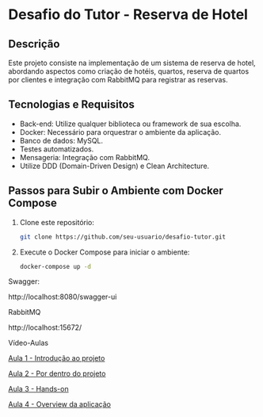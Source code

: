 # Desafio do Tutor - Reserva de Hotel

## Descrição

Este projeto consiste na implementação de um sistema de reserva de hotel, abordando aspectos como criação de hotéis, quartos, reserva de quartos por clientes e integração com RabbitMQ para registrar as reservas.

## Tecnologias e Requisitos

- Back-end: Utilize qualquer biblioteca ou framework de sua escolha.
- Docker: Necessário para orquestrar o ambiente da aplicação.
- Banco de dados: MySQL.
- Testes automatizados.
- Mensageria: Integração com RabbitMQ.
- Utilize DDD (Domain-Driven Design) e Clean Architecture.

## Passos para Subir o Ambiente com Docker Compose

1. Clone este repositório:
   ```bash
   git clone https://github.com/seu-usuario/desafio-tutor.git
    ```

2. Execute o Docker Compose para iniciar o ambiente:
   ```bash
   docker-compose up -d
    ```
Swagger:

  http://localhost:8080/swagger-ui
   
RabbitMQ
   
  http://localhost:15672/
   
Vídeo-Aulas

[Aula 1 - Introdução ao projeto](https://drive.google.com/file/d/1aCZ7z6cSAYRXSlnLkTuYDFfAQ2OWqzLx/view?usp=sharing)

[Aula 2 - Por dentro do projeto](https://drive.google.com/file/d/1jo4FMPky6tbAxbTREk96qQUdcZHawnGw/view?usp=sharing)

[Aula 3 - Hands-on](https://drive.google.com/file/d/1hWZTMjtp7T599KLiCPotcWPUfkL3FHoD/view?usp=sharing)

[Aula 4 - Overview da aplicação ](https://drive.google.com/file/d/1mfpX0axeOrcVhiqc04ez2Jx5zlWeSiIE/view?usp=sharing)
